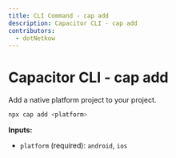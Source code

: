 ```yaml
---
title: CLI Command - cap add
description: Capacitor CLI - cap add
contributors:
  - dotNetkow
---
```


# Capacitor CLI - cap add

Add a native platform project to your project.

```bash
npx cap add <platform>
```

<strong>Inputs:</strong>
- `platform` (required): `android`, `ios`
